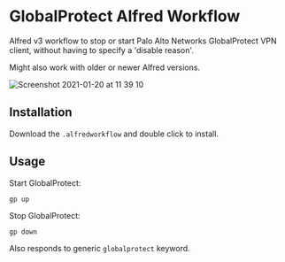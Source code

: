 # GlobalProtect Alfred Workflow

Alfred v3 workflow to stop or start Palo Alto Networks GlobalProtect VPN client, without having to specify a 'disable reason'.

Might also work with older or newer Alfred versions.

![Screenshot 2021-01-20 at 11 39 10](https://user-images.githubusercontent.com/1607628/105163422-2f8a5300-5b14-11eb-93dd-e56a9ecab436.png)

## Installation

Download the `.alfredworkflow` and double click to install.

## Usage

Start GlobalProtect:

```
gp up
```

Stop GlobalProtect:

```
gp down
```

Also responds to generic `globalprotect` keyword.

